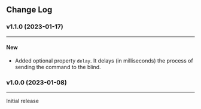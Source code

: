 ## Change Log

### v1.1.0 (2023-01-17)
***

#### New

* Added optional property `delay`. It delays (in milliseconds) the process of sending the command to the blind.

### v1.0.0 (2023-01-08)
***
Initial release
